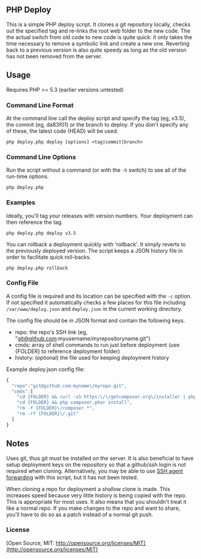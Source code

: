 ## PHP Deploy 
This is a simple PHP deploy script. It clones a git repository locally, checks out the specified tag and re-links the root web folder to the new code. The the actual switch from old code to new code is quite quick: it only takes the time necessary to remove a symbolic link and create a new one. Reverting back to a previous version is also quite speedy as long as the old version has not been removed from the server.

## Usage
Requires PHP >= 5.3 (earlier versions untested)

### Command Line Format
At the command line call the deploy script and specify the tag (eg, v3.5), the commit (eg, da83f01) or the branch to deploy. If you don't specify any of these, the latest code (HEAD) will be used.

`php deploy.php deploy [options] <tag|commit|branch>`

### Command Line Options
Run the script without a command (or with the `-h` switch) to see all of the run-time options.

`php deploy.php`

### Examples
Ideally, you'll tag your releases with version numbers. Your deployment can then reference the tag.

`php deploy.php deploy v3.5`

You can rollback a deployment quickly with 'rollback'. It simply reverts to the previously deployed version. The script keeps a JSON history file in order to facilitate quick roll-backs.

`php deploy.php rollback`

### Config File
A config file is required and its location can be specified with the `-c` option. If not specified it automatically checks a few places for this file including `/var/www/deploy.json` and `deploy.json` in the current working directory.

The config file should be in JSON format and contain the following keys.
- repo: the repo's SSH link (eg, "git@github.com:myusername/myrepositoryname.git")
- cmds: array of shell commands to run just before deployment (use {FOLDER} to reference deployment folder)
- history: (optional) the file used for keeping deployment history

Example deploy.json config file:
```js
{
  "repo":"git@github.com:myname\/myrepo.git",
  "cmds":[
    "cd {FOLDER} && curl -sS https:\/\/getcomposer.org\/installer | php",
    "cd {FOLDER} && php composer.phar install",
    "rm -f {FOLDER}\/composer.*",
    "rm -rf {FOLDER}\/.git"
  ]
}
```

## Notes
Uses git, thus git must be installed on the server. It is also beneficial to have setup deployment keys on the repository so that a github/ssh login is not required when cloning. Alternatively, you may be able to use [SSH agent forwarding](https://help.github.com/articles/using-ssh-agent-forwarding) with this script, but it has not been tested.

When cloning a repo for deployment a shallow clone is made. This increases speed because very little history is being copied with the repo. This is appropriate for most uses. It also means that you shouldn't treat it like a normal repo. If you make changes to the repo and want to share, you'll have to do so as a patch instead of a normal git push.

### License

[Open Source, MIT: http://opensource.org/licenses/MIT](http://opensource.org/licenses/MIT)
